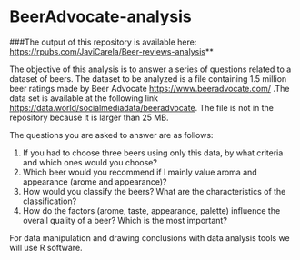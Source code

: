# BeerAdvocate-analysis

###The output of this repository is available here: https://rpubs.com/JaviCarela/Beer-reviews-analysis**

The objective of this analysis is to answer a series of questions related to a dataset of beers.
The dataset to be analyzed is a file containing 1.5 million beer ratings made by Beer Advocate https://www.beeradvocate.com/ .The data set is available at the following link <https://data.world/socialmediadata/beeradvocate>.
The file is not in the repository because it is larger than 25 MB.

The questions you are asked to answer are as follows: 
1. If you had to choose three beers using only this data, by what criteria and which ones would you choose?
2. Which beer would you recommend if I mainly value aroma and appearance (arome and appearance)?
3. How would you classify the beers? What are the characteristics of the classification?
4. How do the factors (arome, taste, appearance, palette) influence the overall quality of a beer? Which is the most important?

For data manipulation and drawing conclusions with data analysis tools we will use R software.
